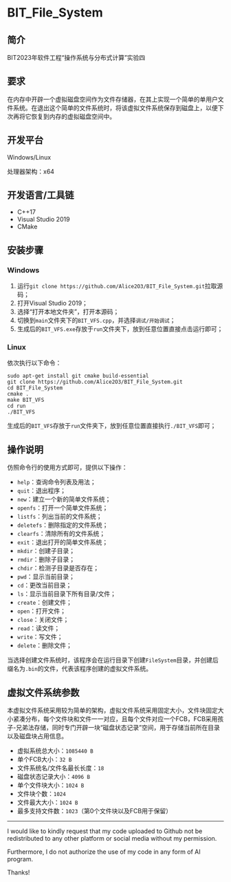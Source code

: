 # BIT_File_System

## 简介

BIT2023年软件工程“操作系统与分布式计算”实验四

## 要求

在内存中开辟一个虚拟磁盘空间作为文件存储器，在其上实现一个简单的单用户文件系统。在退出这个简单的文件系统时，将该虚拟文件系统保存到磁盘上，以便下次再将它恢复到内存的虚拟磁盘空间中。

## 开发平台

Windows/Linux

处理器架构：x64

## 开发语言/工具链

- C++17
- Visual Studio 2019
- CMake

## 安装步骤

### Windows

1. 运行`git clone https://github.com/Alice2O3/BIT_File_System.git`拉取源码；
2. 打开Visual Studio 2019；
3. 选择“打开本地文件夹”，打开本源码；
4. 切换到`main`文件夹下的`BIT_VFS.cpp`，并选择`调试/开始调试`；
5. 生成后的`BIT_VFS.exe`存放于`run`文件夹下，放到任意位置直接点击运行即可；

### Linux

依次执行以下命令：

```
sudo apt-get install git cmake build-essential
git clone https://github.com/Alice2O3/BIT_File_System.git
cd BIT_File_System
cmake .
make BIT_VFS
cd run
./BIT_VFS
```

生成后的`BIT_VFS`存放于`run`文件夹下，放到任意位置直接执行`./BIT_VFS`即可；

## 操作说明

仿照命令行的使用方式即可，提供以下操作：

- `help`：查询命令列表及用法；
- `quit`：退出程序；
- `new`：建立一个新的简单文件系统；
- `openfs`：打开一个简单文件系统；
- `listfs`：列出当前的文件系统；
- `deletefs`：删除指定的文件系统；
- `clearfs`：清除所有的文件系统；
- `exit`：退出打开的简单文件系统；
- `mkdir`：创建子目录；
- `rmdir`：删除子目录；
- `chdir`：检测子目录是否存在；
- `pwd`：显示当前目录；
- `cd`：更改当前目录；
- `ls`：显示当前目录下所有目录/文件；
- `create`：创建文件；
- `open`：打开文件；
- `close`：关闭文件；
- `read`：读文件；
- `write`：写文件；
- `delete`：删除文件；

当选择创建文件系统时，该程序会在运行目录下创建`FileSystem`目录，并创建后缀名为`.bin`的文件，代表该程序创建的虚拟文件系统。

## 虚拟文件系统参数

本虚拟文件系统采用较为简单的架构，虚拟文件系统采用固定大小，文件块固定大小紧凑分布，每个文件块和文件一一对应，且每个文件对应一个FCB，FCB采用孩子-兄弟法存储，同时专门开辟一块“磁盘状态记录”空间，用于存储当前所在目录以及磁盘块占用信息。

- 虚拟系统总大小：`1085440 B`
- 单个FCB大小：`32 B`
- 文件系统名/文件名最长长度：`18`
- 磁盘状态记录大小：`4096 B`
- 单个文件块大小：`1024 B`
- 文件块个数：`1024`
- 文件最大大小：`1024 B`
- 最多支持文件数：`1023`（第0个文件块以及FCB用于保留）

------------------------------------------------------------------------------------------------------------

I would like to kindly request that my code uploaded to Github not be redistributed to any other platform or social media without my permission.

Furthermore, I do not authorize the use of my code in any form of AI program.

Thanks!

